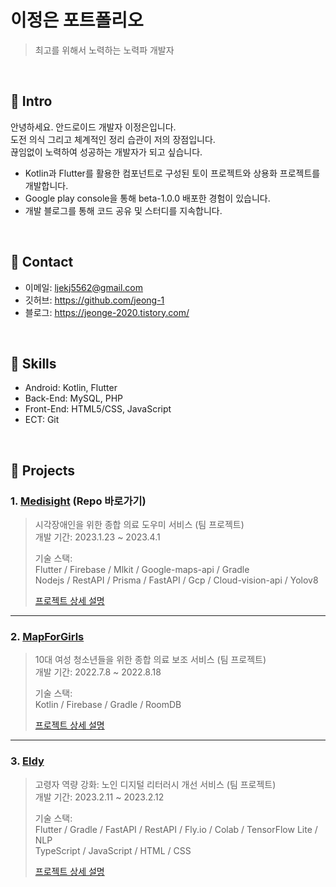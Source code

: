 # 이정은 포트폴리오
>최고를 위해서 노력하는 노력파 개발자

</br>

## :pushpin: Intro
안녕하세요. 안드로이드 개발자 이정은입니다.  </br>
도전 의식 그리고 체계적인 정리 습관이 저의 장점입니다. </br>
끊임없이 노력하여 성공하는 개발자가 되고 싶습니다. </br>

- Kotlin과 Flutter를 활용한 컴포넌트로 구성된 토이 프로젝트와 상용화 프로젝트를 개발합니다.
- Google play console을 통해 beta-1.0.0 배포한 경험이 있습니다.
- 개발 블로그를 통해 코드 공유 및 스터디를 지속합니다.

</br>

## :pushpin: Contact
- 이메일: ljekj5562@gmail.com
- 깃허브: https://github.com/jeong-1
- 블로그: https://jeonge-2020.tistory.com/

</br>

## :pushpin: Skills
- Android: Kotlin, Flutter
- Back-End: MySQL, PHP
- Front-End: HTML5/CSS, JavaScript
- ECT: Git

</br>

## :pushpin: Projects
### 1. [Medisight](https://github.com/GDSC-SWU/2023-Medisight-SolutionChallenge) (Repo 바로가기)
>시각장애인을 위한 종합 의료 도우미 서비스 (팀 프로젝트)  
>개발 기간: 2023.1.23 ~ 2023.4.1
>  
>기술 스택:  
>Flutter / Firebase / Mlkit / Google-maps-api / Gradle  
>Nodejs / RestAPI / Prisma / FastAPI / Gcp / Cloud-vision-api / Yolov8  
>
>[프로젝트 상세 설명](https://github.com/jeong-1/jeong-1/blob/main/Project%20Medisight.md)

---

### 2. [MapForGirls](https://github.com/Hyobeen-Park/MapForGirls)
>10대 여성 청소년들을 위한 종합 의료 보조 서비스 (팀 프로젝트)  
>개발 기간: 2022.7.8 ~ 2022.8.18
>  
>기술 스택:  
>Kotlin / Firebase / Gradle / RoomDB  
>
>[프로젝트 상세 설명](https://github.com/jeong-1/jeong-1/blob/main/Project%20MapForGirls.md)

---

### 3. [Eldy](https://github.com/GDSC-Bridge2023-Exceptorii/expectorii-flutter)
>고령자 역량 강화: 노인 디지털 리터러시 개선 서비스 (팀 프로젝트)  
>개발 기간: 2023.2.11 ~ 2023.2.12
>  
>기술 스택:  
>Flutter / Gradle / FastAPI / RestAPI / Fly.io / Colab / TensorFlow Lite / NLP  
>TypeScript / JavaScript / HTML / CSS  
>  
>[프로젝트 상세 설명]()
